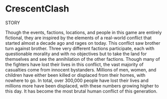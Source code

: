 # CrescentClash

STORY

Though the events, factions, locations, and people in this game are entirely fictional, they are inspired by the elements of a real-world conflict that started almost a decade ago and rages on today.
This conflict saw brother turn against brother. Three very different factions participate, each with questionable morality and with no objectives but to take the land for themselves and see the annihilation of the other factions.
Though many of the fighters have lost their lives in this conflict, the vast majority of casualties come from innocent bystanders. Millions of men, women, and children have either been killed or displaced from their homes, with nowhere to go.
In total, over 300,000 people have lost their lives and millions more have been displaced, with these numbers growing higher to this day.
It has become the most brutal human conflict of this generation.